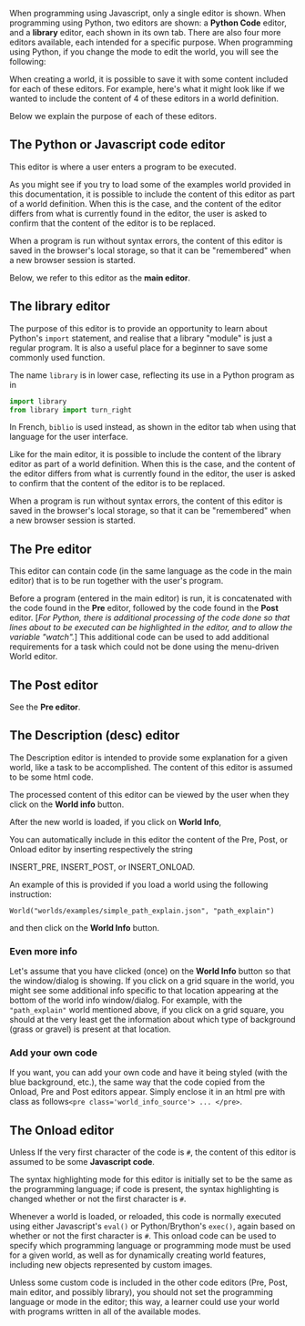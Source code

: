 When programming using Javascript, only a single editor is shown.
When programming using Python, two editors are shown: a **Python Code**
editor, and a **library** editor, each shown in its own tab.  There are also
four more editors available, each intended for a specific purpose.
When programming using Python, if you change the mode to edit the world,
you will see the following:



When creating a world, it is possible to save it with some content included
for each of these editors.  For example, here's what it might look like
if we wanted to include the content of 4 of these editors in a world definition.



Below we explain the purpose of each of these editors.

## The Python or Javascript code editor

This editor is where a user enters a program to be executed.

As you might see if you try to load some of the examples world provided
in this documentation, it is possible to include the content of this editor
as part of a world definition. When this is the case, and the content of
the editor differs from what is currently found in the editor, the user
is asked to confirm that the content of the editor is to be replaced.

When a program is run without syntax errors, the content of this editor
is saved in the browser's local storage, so that it can be "remembered"
when a new browser session is started.

Below, we refer to this editor as the **main editor**.

## The library editor

The purpose of this editor is to provide an opportunity to learn about
Python's `import` statement, and realise that a library "module" is just
a regular program.  It is also a useful place for a beginner to save
some commonly used function.

The name `library` is in lower case, reflecting its use in a Python program
as in
```python
import library
from library import turn_right
```
In French, `biblio` is used instead, as shown in the editor tab when
using that language for the user interface.

Like for the main editor,
it is possible to include the content of the library editor
as part of a world definition. When this is the case, and the content of
the editor differs from what is currently found in the editor, the user
is asked to confirm that the content of the editor is to be replaced.

When a program is run without syntax errors, the content of this editor
is saved in the browser's local storage, so that it can be "remembered"
when a new browser session is started.

## The Pre editor

This editor can contain code (in the same language as the code in the
main editor) that is to be run together with the user's program.

Before a program (entered in the main editor) is run,
it is concatenated with the code found in the **Pre** editor,
followed by the code found in the **Post** editor.
[_For Python, there is additional processing of the code done so that lines
about to be executed can be highlighted in the editor,
and to allow the variable "watch"._]
This additional code can be used to add additional requirements for a task
which could not be done using the
menu-driven World editor.

## The Post editor

See the **Pre editor**.

## The Description (desc) editor

The Description editor is intended to provide some explanation for a
given world, like a task to be accomplished. The content of this editor
is assumed to be some html code.

The processed content of this editor can be viewed by the user when they
click on the **World info** button.

After the new world is loaded, if you click on **World Info**,


You can automatically include in this editor the content of the
Pre, Post, or Onload editor by inserting respectively the string

INSERT\_PRE, INSERT\_POST, or INSERT_ONLOAD.

An example of this is provided if you load a world using
the following instruction:

```
World("worlds/examples/simple_path_explain.json", "path_explain")
```

and then click on the **World Info** button.

### Even more info

Let's assume that you have clicked (once) on the **World Info** button so
that the window/dialog is showing.  If you click on a grid square in the
world, you might see some additional info specific to that location
appearing at the bottom of the world info window/dialog.  For example,
with the `"path_explain"` world mentioned above, if you click on a grid square,
you should at the very least get the information about which type of
background (grass or gravel) is present at that location.

### Add your own code

If you want, you can add your own code and have it being styled
(with the blue background, etc.), the same way that the code copied
from the Onload, Pre and Post editors appear. Simply enclose it in
an html pre with class as follows`<pre class='world_info_source'> ... </pre>`.

## The Onload editor

Unless If the very first character of the code is `#`,
the content of this editor is assumed to be some **Javascript code**.

The syntax highlighting mode for this editor is initially set to be the same
as the programming language; if code is present, the syntax highlighting
is changed whether or not the first character is `#`.

Whenever a world is loaded, or reloaded, this code is normally executed
using either Javascript's `eval()` or Python/Brython's `exec()`, again based
on whether or not the first character is `#`.
This onload code can be used to specify which programming language or
programming mode must be used for a given world,
as well as for dynamically creating world features, including new objects
represented by custom images.

Unless some custom code is included in the other code editors
(Pre, Post, main editor, and possibly library), you should not set the
programming language or mode in the editor; this way, a learner could
use your world with programs written in all of the available modes.

